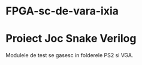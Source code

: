 # FPGA-sc-de-vara-ixia
# Proiect Joc Snake Verilog
Modulele de test se gasesc in folderele PS2 si VGA.
